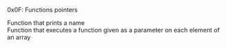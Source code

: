 0x0F: Functions pointers

Function that prints a name</br>
Function that executes a function given as a parameter on each element of an array</br>
